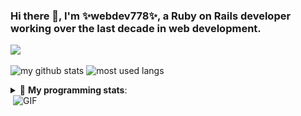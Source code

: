 ### Hi there 👋, I'm ✨webdev778✨, a Ruby on Rails developer working over the last decade in web development.
![](https://visitor-badge.glitch.me/badge?page_id=webdev778.webdev778)

![my github stats](https://github-readme-stats.vercel.app/api?username=webdev778&show_icons=true&theme=tokyonight&line_height=27)
![most used langs](https://github-readme-stats.vercel.app/api/top-langs/?username=webdev778&hide=css,html&theme=tokyonight)

<details>
 <summary>🤖 <b>My programming stats</b>: </summary>
<br>

<!--START_SECTION:waka-->
**I'm a Night 🦉** 

```text
🌞 Morning    185 commits    ████░░░░░░░░░░░░░░░░░░░░░   18.72% 
🌆 Daytime    274 commits    ███████░░░░░░░░░░░░░░░░░░   27.73% 
🌃 Evening    319 commits    ████████░░░░░░░░░░░░░░░░░   32.29% 
🌙 Night      210 commits    █████░░░░░░░░░░░░░░░░░░░░   21.26%

```
📅 **I'm Most Productive on Thursday** 

```text
Monday       183 commits    ████░░░░░░░░░░░░░░░░░░░░░   18.52% 
Tuesday      149 commits    ███░░░░░░░░░░░░░░░░░░░░░░   15.08% 
Wednesday    123 commits    ███░░░░░░░░░░░░░░░░░░░░░░   12.45% 
Thursday     184 commits    ████░░░░░░░░░░░░░░░░░░░░░   18.62% 
Friday       171 commits    ████░░░░░░░░░░░░░░░░░░░░░   17.31% 
Saturday     113 commits    ██░░░░░░░░░░░░░░░░░░░░░░░   11.44% 
Sunday       65 commits     █░░░░░░░░░░░░░░░░░░░░░░░░   6.58%

```


📊 **This Week I Spent My Time On** 

```text
💬 Programming Languages: 
No Activity Tracked This Week

💻 Operating System: 
No Activity Tracked This Week

```

**I Mostly Code in JavaScript** 

```text
JavaScript               31 repos            █████████░░░░░░░░░░░░░░░░   36.47% 
Ruby                     22 repos            ██████░░░░░░░░░░░░░░░░░░░   25.88% 
HTML                     12 repos            ███░░░░░░░░░░░░░░░░░░░░░░   14.12% 
CSS                      6 repos             █░░░░░░░░░░░░░░░░░░░░░░░░   7.06% 
Vue                      4 repos             █░░░░░░░░░░░░░░░░░░░░░░░░   4.71%

```


**Timeline**

![Chart not found](https://github.com/webdev778/webdev778/blob/master/charts/bar_graph.png) 


<!--END_SECTION:waka-->

</details>

<img align="right" alt="GIF" src="https://github.com/webdev778/webdev778/blob/main/code.gif?raw=true" width="500" height="320" />

<!--
**webdev778/webdev778** is a ✨ _special_ ✨ repository because its `README.md` (this file) appears on your GitHub profile.

Here are some ideas to get you started:

- 🔭 I’m currently working on ...
- 🌱 I’m currently learning ...
- 👯 I’m looking to collaborate on ...
- 🤔 I’m looking for help with ...
- 💬 Ask me about ...
- 📫 How to reach me: ...
- 😄 Pronouns: ...
- ⚡ Fun fact: ...
-->
